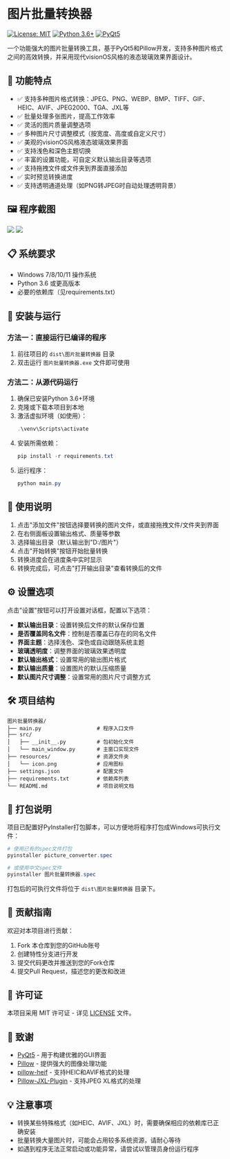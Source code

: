 # 图片批量转换器

[![License: MIT](https://img.shields.io/badge/License-MIT-yellow.svg)](https://opensource.org/licenses/MIT)
[![Python 3.6+](https://img.shields.io/badge/python-3.6+-blue.svg)](https://www.python.org/downloads/)
[![PyQt5](https://img.shields.io/badge/PyQt5-5.15%2B-green.svg)](https://www.riverbankcomputing.com/software/pyqt/)

一个功能强大的图片批量转换工具，基于PyQt5和Pillow开发，支持多种图片格式之间的高效转换，并采用现代visionOS风格的液态玻璃效果界面设计。

## 🌟 功能特点

- ✅ 支持多种图片格式转换：JPEG、PNG、WEBP、BMP、TIFF、GIF、HEIC、AVIF、JPEG2000、TGA、JXL等
- ✅ 批量处理多张图片，提高工作效率
- ✅ 灵活的图片质量调整选项
- ✅ 多种图片尺寸调整模式（按宽度、高度或自定义尺寸）
- ✅ 美观的visionOS风格液态玻璃效果界面
- ✅ 支持浅色和深色主题切换
- ✅ 丰富的设置功能，可自定义默认输出目录等选项
- ✅ 支持拖拽文件或文件夹到界面直接添加
- ✅ 实时预览转换进度
- ✅ 支持透明通道处理（如PNG转JPEG时自动处理透明背景）

## 🖼️ 程序截图

![](https://dl2.img.timecdn.cn/2025/09/27/-2025-09-27-170630.png)
![](https://dl.img.timecdn.cn/2025/09/27/-2025-09-27-170843.png)

## 📋 系统要求

- Windows 7/8/10/11 操作系统
- Python 3.6 或更高版本
- 必要的依赖库（见requirements.txt）

## 🚀 安装与运行

### 方法一：直接运行已编译的程序

1. 前往项目的 `dist\图片批量转换器` 目录
2. 双击运行 `图片批量转换器.exe` 文件即可使用

### 方法二：从源代码运行

1. 确保已安装Python 3.6+环境
2. 克隆或下载本项目到本地
3. 激活虚拟环境（如使用）：
   ```powershell
   .\venv\Scripts\activate
   ```
4. 安装所需依赖：
   ```powershell
   pip install -r requirements.txt
   ```
5. 运行程序：
   ```powershell
   python main.py
   ```

## 📖 使用说明

1. 点击"添加文件"按钮选择要转换的图片文件，或直接拖拽文件/文件夹到界面
2. 在右侧面板设置输出格式、质量等参数
3. 选择输出目录（默认输出到"D:/图片"）
4. 点击"开始转换"按钮开始批量转换
5. 转换进度会在进度条中实时显示
6. 转换完成后，可点击"打开输出目录"查看转换后的文件

## ⚙️ 设置选项

点击"设置"按钮可以打开设置对话框，配置以下选项：

- **默认输出目录**：设置转换后文件的默认保存位置
- **是否覆盖同名文件**：控制是否覆盖已存在的同名文件
- **界面主题**：选择浅色、深色或自动跟随系统主题
- **玻璃透明度**：调整界面的玻璃效果透明度
- **默认输出格式**：设置常用的输出图片格式
- **默认输出质量**：设置图片的默认压缩质量
- **默认图片尺寸调整**：设置常用的图片尺寸调整方式

## 🛠️ 项目结构

```
图片批量转换器/
├── main.py                  # 程序入口文件
├── src/
│   ├── __init__.py          # 包初始化文件
│   └── main_window.py       # 主窗口实现文件
├── resources/               # 资源文件夹
│   └── icon.png             # 应用图标
├── settings.json            # 配置文件
├── requirements.txt         # 依赖库列表
└── README.md                # 项目说明文档
```

## 🚀 打包说明

项目已配置好PyInstaller打包脚本，可以方便地将程序打包成Windows可执行文件：

```powershell
# 使用已有的spec文件打包
pyinstaller picture_converter.spec

# 或使用中文spec文件
pyinstaller 图片批量转换器.spec
```

打包后的可执行文件将位于 `dist\图片批量转换器` 目录下。

## 🤝 贡献指南

欢迎对本项目进行贡献：

1. Fork 本仓库到您的GitHub账号
2. 创建特性分支进行开发
3. 提交代码更改并推送到您的Fork仓库
4. 提交Pull Request，描述您的更改和改进

## 📄 许可证

本项目采用 MIT 许可证 - 详见 [LICENSE](LICENSE) 文件。

## 🙏 致谢

- [PyQt5](https://www.riverbankcomputing.com/software/pyqt/) - 用于构建优雅的GUI界面
- [Pillow](https://python-pillow.org/) - 提供强大的图像处理功能
- [pillow-heif](https://pypi.org/project/pillow-heif/) - 支持HEIC和AVIF格式的处理
- [Pillow-JXL-Plugin](https://pypi.org/project/Pillow-JXL-Plugin/) - 支持JPEG XL格式的处理

## 💡 注意事项

- 转换某些特殊格式（如HEIC、AVIF、JXL）时，需要确保相应的依赖库已正确安装
- 批量转换大量图片时，可能会占用较多系统资源，请耐心等待
- 如遇到程序无法正常启动或功能异常，请尝试以管理员身份运行程序
